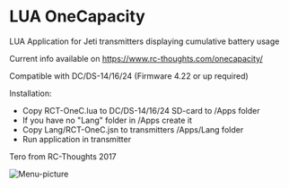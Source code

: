 # LUA OneCapacity
LUA Application for Jeti transmitters displaying cumulative battery usage

Current info available on https://www.rc-thoughts.com/onecapacity/

Compatible with DC/DS-14/16/24 (Firmware 4.22 or up required)

Installation:
- Copy RCT-OneC.lua to DC/DS-14/16/24 SD-card to /Apps folder
- If you have no "Lang" folder in /Apps create it
- Copy Lang/RCT-OneC.jsn to transmitters /Apps/Lang folder
- Run application in transmitter

Tero from RC-Thoughts 2017

![Menu-picture](https://www.rc-thoughts.com/wp-content/uploads/2017/03/RCT_OneC_002.png)
